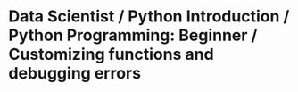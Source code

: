 Data Scientist / Python Introduction / Python Programming: Beginner / Customizing functions and debugging errors
================================================================================================================

